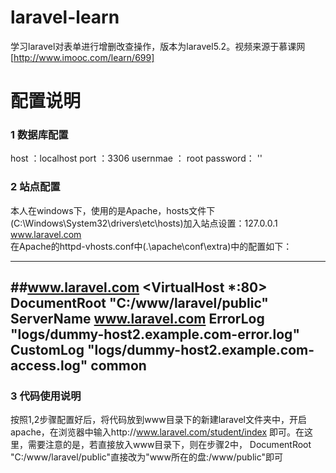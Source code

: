 # laravel-learn

学习laravel对表单进行增删改查操作，版本为laravel5.2。视频来源于慕课网[http://www.imooc.com/learn/699]

# 配置说明

### 1 数据库配置

host ：localhost
port ：3306
usernmae ： root
password： ''

### 2 站点配置

本人在windows下，使用的是Apache，hosts文件下(C:\Windows\System32\drivers\etc\hosts)加入站点设置：127.0.0.1  www.laravel.com  
在Apache的httpd-vhosts.conf中(.\apache\conf\extra)中的配置如下：

--------------------------------  
##www.laravel.com
<VirtualHost *:80>
    DocumentRoot "C:/www/laravel/public"
    ServerName www.laravel.com
    ErrorLog "logs/dummy-host2.example.com-error.log"
    CustomLog "logs/dummy-host2.example.com-access.log" common
</VirtualHost>
---------------------------------



### 3 代码使用说明

按照1,2步骤配置好后，将代码放到www目录下的新建laravel文件夹中，开启apache，在浏览器中输入http://www.laravel.com/student/index  即可。在这里，需要注意的是，若直接放入www目录下，则在步骤2中， DocumentRoot "C:/www/laravel/public"直接改为"www所在的盘:/www/public"即可
